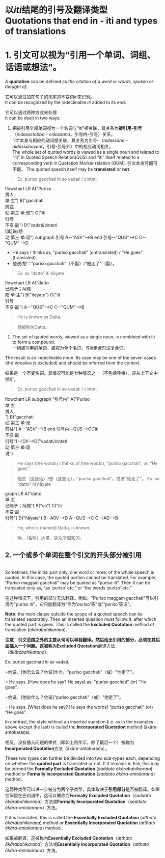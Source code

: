 # 以*iti*结尾的引号及翻译类型<br>Quotations that end in - iti and types of translations

# 1. **引文**可以视为“引用一个单词、词组、话语或想法”。<br>
A **quotation** can be defined as *the citation of a word or words, spoken or thought of*.

它可以通过加在句子的末尾的不变词*iti*来识别。<br>
It can be recognized by the indeclinable *iti* added to its end.

它可以通过两种方式来处理<br>
It can be dealt in two ways.

1. 把被引用全部单词视为一个名词与“*iti*”相关联，其关系为**被引用-引号**（*nidassetabba - nidassana*，引号内-引号）关系，<br>
“*iti*”本身与相应的动词相关联，其关系为引号-（*nidassana - nidassanavant*，引号-引号外）中的相应动词相关。<br>
The whole set of quoted words is viewed as a single noun and related to “iti” in Quoted Speech Relation(QUS) and “iti” itself related to a corresponding verb in Quotation Marker relation (QUM).
引文本身可翻可不翻。
The quoted speech itself may be **translated** or **not**.

>Ex. puriso gacchati iti so vadati / cinteti.


<div class="mermaid">
flowchart LR
A("Puriso<br>男人<br>单·主")
B("gacchati<br>前往<br>动·第三·单·现")
C("iti<br>引号<br>不变·副")
D("vadati/cinteti<br>[其]说/想<br>动·第三·单·现")
subgraph 引号
A--"ASV"-->B
end
引号--"QUS"-->C
C--"QUM"-->D
</div>


- He says / thinks as, “puriso gacchati” (untranslated) / “He goes” (translated).
- 他说/想：“puriso gacchati”（不翻）/“他走了”（翻）。

>Ex. so “datto” iti ñāyate

<div class="mermaid">
flowchart LR
A("datto<br>已赐予；阿赐<br>阳·单·主")
B("ñāyate")
C("iti<br>引号<br>不变·副")
A--"QUS"-->C
C--"QUM"-->B
</div>

>He is known as Datta.

>他被称为Datta。

1. The set of quoted words, viewed as a single noun, is combined with iti to form a compound.
<br>一组被引用的单词，被视为单个名词，与iti组合形成复合词。

The result is an indeclinable noun. Its case may be one of the seven cases (the Vocative is excluded) and should be inferred from the context.

结果是一个不变名词。其情况可能是七种情况之一（不包括呼格），应从上下文中推断。

>Ex. puriso gacchati iti so vadati / cinteti.

<div class="mermaid">
flowchart LR
subgraph "引号内"
A("Puriso<br>单·主<br>男人<br>")
B("gacchati<br>动·第三·单·现<br>前往")
A--"ASV"-->B
end
引号内--QUS-->C("iti<br>不变·副<br>引号")--IOV-->D("vadati/cinteti<br>动·第三·单·现<br>说")
</div>

>He says (the words) / thinks of (the words), “puriso gacchati”, or, “He goes”.

>他说（这些话）/想（这些话），“puriso gacchati”，或者"他走了"。
>Ex. so “datto” iti ñāyate

<div class="mermaid">
graph LR
A("datto<br>单·主<br>已赐予；阿赐")
B("so")
C("iti<br>不变·副<br>引号")
D("ñāyate")
B--AOV-->D
A--QUS-->C
C--IAD-->B
</div>

>He, who is (named) Datta, is known.

>他，（名叫）达塔，是众所周知的。

## 2. 一个或多个单词在整个引文的开头部分被引用
<br>Sometimes, the initial part only, one word or more, of the whole speech is quoted.
In this case, the quoted portion cannot be translated. 
For example, “Puriso maggam gacchati” may be quoted as “puriso iti”.
Then it can be translated only as, “as ‘puriso’ etc.” or “the words ‘puriso’ etc.”

在这种情况下，引用的部分无法翻译。例如，"Puriso maggam gacchati"可以引用为"puriso iti"。它只能翻译为"作为'puriso'等"或"'puriso'等词"。

**Note:** the main clause outside the scope of a quoted speech can be translated separately.
Then an inserted question must follow it, after which the quoted part is given.
This is called the **Excluded Quotation** method of translation (*ākārabahikaraṇa*).

**注意：**引文范围之外的主要从句可以单独翻译。然后给出引用的部分，必须在其后面插入一个问题。这被称为**Excluded Quotation**翻译方法（*ākārabahikaraṇa*）。

Ex. puriso gacchati iti so vadati.

=他说。[他怎么说？他说]作为，"puriso gacchati"（或）"他走了"。

= He says. [How does he say? He says] as, “puriso gacchati” (or) “He goes”.

=他说。[他说什么？他说]"puriso gacchati"（或）"他走了"。

= He says. [What does he say? He says the words] “puriso gacchati” (or) “He goes”.

In contrast, the style without an inserted question (i.e. as in the examples above
except the last) is called the **Incorporated Quotation** method (ākāra-antokaraṇa).

相反，没有插入问题的样式（即如上例所示，除了最后一个）被称为**Incorporated Quotation**方法（ākāra-antokaraṇa）。

These two types can further be divided into two sub-types each, depending on whether the **quoted part** is translated or not.
If it remains in Pali, this may be termed the **Formally Excluded Quotation** (*saddato ākārabahikaraṇa*) method or **Formally Incorporated Quotation** (*saddato ākāra-antokaraṇa*) method.

这两种类型可以进一步被分为两个子类型，具体取决于**引用部分**是否被翻译。如果它保留在巴利语中，这可以被称为**Formally Excluded Quotation**（*saddato ākārabahikaraṇa*）方法或**Formally Incorporated Quotation**（*saddato ākāra-antokaraṇa*）方法。

If it is translated, this is called the **Essentially Excluded Quotation** (*atthato
ākārabahikaraṇa*) method or **Essentially Incorporated Quotation** (*atthato ākāra-antokaraṇa*) method.

如果被翻译，这被称为**Essentially Excluded Quotation**（*atthato ākārabahikaraṇa*）方法或**Essentially Incorporated Quotation**（*atthato ākāra-antokaraṇa*）方法。
